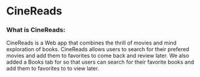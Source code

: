 # CineReads

### What is CineReads:

 CineReads is a Web app that combines the thrill of movies and mind exploration of books. CineReads allows users to search for their prefered movies and add them to favorites to come back and review later. We also added a Books tab for so that users can search for their favorite books and add them to favorites to to view later.

